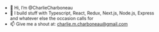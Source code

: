 - 👋 Hi, I’m @CharlieCharboneau
- 👀 I build stuff with Typescript, React, Redux, Next.js, Node.js, Express and whatever else the occasion calls for
- 📫 Give me a shout at: charlie.m.charboneau@gmail.com

<!---
CharlieCharboneau/CharlieCharboneau is a ✨ special ✨ repository because its `README.md` (this file) appears on your GitHub profile.
You can click the Preview link to take a look at your changes.
--->


